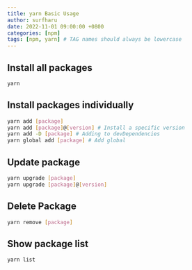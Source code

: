 ```yaml
---
title: yarn Basic Usage
author: surfharu
date: 2022-11-01 09:00:00 +0800
categories: [npm]
tags: [npm, yarn] # TAG names should always be lowercase
---
```


## Install all packages
```bash
yarn
 ```

## Install packages individually
```bash
yarn add [package]
yarn add [package]@[version] # Install a specific version
yarn add -D [package] # Adding to devDependencies
yarn global add [package] # Add global
 ```

## Update package
```bash
yarn upgrade [package]
yarn upgrade [package]@[version]
 ```

## Delete Package
```bash
yarn remove [package]
```

## Show package list
```bash
yarn list
```